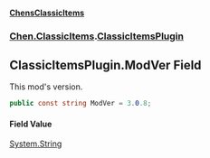 #### [ChensClassicItems](index 'index')
### [Chen.ClassicItems](Chen_ClassicItems 'Chen.ClassicItems').[ClassicItemsPlugin](Chen_ClassicItems_ClassicItemsPlugin 'Chen.ClassicItems.ClassicItemsPlugin')
## ClassicItemsPlugin.ModVer Field
This mod's version.  
```csharp
public const string ModVer = 3.0.8;
```
#### Field Value
[System.String](https://docs.microsoft.com/en-us/dotnet/api/System.String 'System.String')
